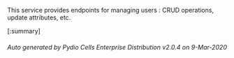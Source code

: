 






This service provides endpoints for managing users : CRUD operations, update attributes, etc.

[:summary]

###### Auto generated by Pydio Cells Enterprise Distribution v2.0.4 on 9-Mar-2020
